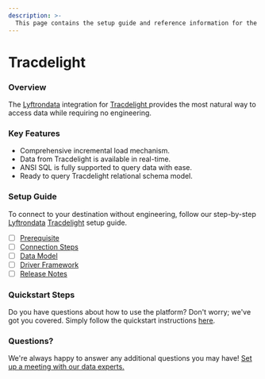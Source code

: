 ```yaml
---
description: >-
  This page contains the setup guide and reference information for the Tracdelight source connector.
---
```


# Tracdelight

### Overview

The [Lyftrondata](https://www.lyftrondata.com/) integration for [Tracdelight](https://www.lyftrondata.com/integration/tracdelight/)[ ](https://www.lyftrondata.com/integration/tracdelight/)provides the most natural way to access data while requiring no engineering.

### Key Features

* Comprehensive incremental load mechanism.
* Data from Tracdelight is available in real-time.&#x20;
* ANSI SQL is fully supported to query data with ease.
* Ready to query Tracdelight relational schema model.

### Setup Guide

To connect to your destination without engineering, follow our step-by-step [Lyftrondata](https://www.lyftrondata.com/)  [Tracdelight](https://www.lyftrondata.com/integration/tracdelight/) setup guide.

* [ ] [Prerequisite](../../marketing-analytics/tracdelight/prerequisite.md)
* [ ] [Connection Steps](../../marketing-analytics/tracdelight/connection-steps.md)
* [ ] [Data Model](../../marketing-analytics/tracdelight/data-model/)
* [ ] [Driver Framework](../../marketing-analytics/tracdelight/driver-framework/)
* [ ] [Release Notes](../../marketing-analytics/tracdelight/release-notes.md)

### Quickstart Steps

Do you have questions about how to use the platform? Don't worry; we've got you covered. Simply follow the quickstart instructions [here](../../../quickstart-steps.md).

### Questions? <a href="#questions" id="questions"></a>

We're always happy to answer any additional questions you may have! [Set up a meeting with our data experts.](https://www.lyftrondata.com/book-a-meeting/)

